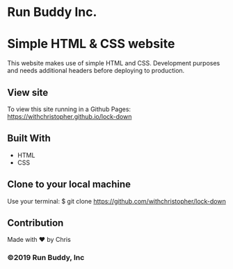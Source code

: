 # Run Buddy Inc.

# Simple HTML & CSS website

This website makes use of simple HTML and CSS. Development purposes and needs additional headers before deploying to production.

## View site

To view this site running in a Github Pages: https://withchristopher.github.io/lock-down

## Built With

- HTML
- CSS

## Clone to your local machine

Use your terminal: \$ git clone https://github.com/withchristopher/lock-down

## Contribution

Made with ❤️ by Chris

### ©️2019 Run Buddy, Inc
